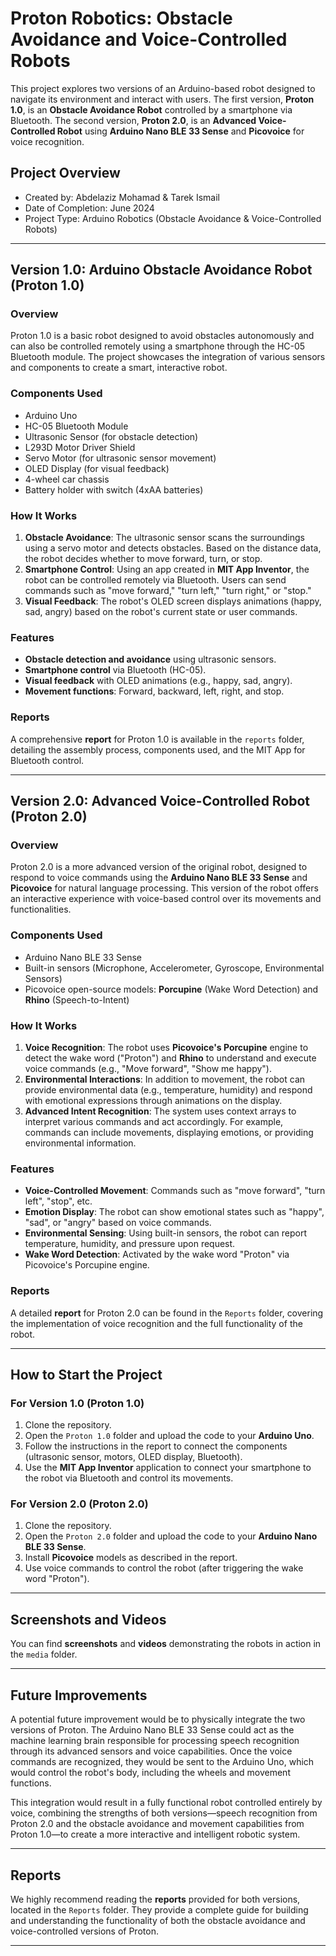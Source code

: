 # Proton Robotics: Obstacle Avoidance and Voice-Controlled Robots

This project explores two versions of an Arduino-based robot designed to navigate its environment and interact with users. The first version, **Proton 1.0**, is an **Obstacle Avoidance Robot** controlled by a smartphone via Bluetooth. The second version, **Proton 2.0**, is an **Advanced Voice-Controlled Robot** using **Arduino Nano BLE 33 Sense** and **Picovoice** for voice recognition.

## **Project Overview**
- Created by: Abdelaziz Mohamad & Tarek Ismail
- Date of Completion: June 2024
- Project Type: Arduino Robotics (Obstacle Avoidance & Voice-Controlled Robots)
  
---

## **Version 1.0: Arduino Obstacle Avoidance Robot (Proton 1.0)**

### **Overview**
Proton 1.0 is a basic robot designed to avoid obstacles autonomously and can also be controlled remotely using a smartphone through the HC-05 Bluetooth module. The project showcases the integration of various sensors and components to create a smart, interactive robot.

### **Components Used**
- Arduino Uno
- HC-05 Bluetooth Module
- Ultrasonic Sensor (for obstacle detection)
- L293D Motor Driver Shield
- Servo Motor (for ultrasonic sensor movement)
- OLED Display (for visual feedback)
- 4-wheel car chassis
- Battery holder with switch (4xAA batteries)

### **How It Works**
1. **Obstacle Avoidance**: The ultrasonic sensor scans the surroundings using a servo motor and detects obstacles. Based on the distance data, the robot decides whether to move forward, turn, or stop.
2. **Smartphone Control**: Using an app created in **MIT App Inventor**, the robot can be controlled remotely via Bluetooth. Users can send commands such as "move forward," "turn left," "turn right," or "stop."
3. **Visual Feedback**: The robot's OLED screen displays animations (happy, sad, angry) based on the robot's current state or user commands.

### **Features**
- **Obstacle detection and avoidance** using ultrasonic sensors.
- **Smartphone control** via Bluetooth (HC-05).
- **Visual feedback** with OLED animations (e.g., happy, sad, angry).
- **Movement functions**: Forward, backward, left, right, and stop.
  
### **Reports**
A comprehensive **report** for Proton 1.0 is available in the `reports` folder, detailing the assembly process, components used, and the MIT App for Bluetooth control.

---

## **Version 2.0: Advanced Voice-Controlled Robot (Proton 2.0)**

### **Overview**
Proton 2.0 is a more advanced version of the original robot, designed to respond to voice commands using the **Arduino Nano BLE 33 Sense** and **Picovoice** for natural language processing. This version of the robot offers an interactive experience with voice-based control over its movements and functionalities.

### **Components Used**
- Arduino Nano BLE 33 Sense
- Built-in sensors (Microphone, Accelerometer, Gyroscope, Environmental Sensors)
- Picovoice open-source models: **Porcupine** (Wake Word Detection) and **Rhino** (Speech-to-Intent)

### **How It Works**
1. **Voice Recognition**: The robot uses **Picovoice's Porcupine** engine to detect the wake word ("Proton") and **Rhino** to understand and execute voice commands (e.g., "Move forward", "Show me happy").
2. **Environmental Interactions**: In addition to movement, the robot can provide environmental data (e.g., temperature, humidity) and respond with emotional expressions through animations on the display.
3. **Advanced Intent Recognition**: The system uses context arrays to interpret various commands and act accordingly. For example, commands can include movements, displaying emotions, or providing environmental information.

### **Features**
- **Voice-Controlled Movement**: Commands such as "move forward", "turn left", "stop", etc.
- **Emotion Display**: The robot can show emotional states such as "happy", "sad", or "angry" based on voice commands.
- **Environmental Sensing**: Using built-in sensors, the robot can report temperature, humidity, and pressure upon request.
- **Wake Word Detection**: Activated by the wake word "Proton" via Picovoice's Porcupine engine.

### **Reports**
A detailed **report** for Proton 2.0 can be found in the `Reports` folder, covering the implementation of voice recognition and the full functionality of the robot.

---

## **How to Start the Project**

### **For Version 1.0 (Proton 1.0)**
1. Clone the repository.
2. Open the `Proton 1.0` folder and upload the code to your **Arduino Uno**.
3. Follow the instructions in the report to connect the components (ultrasonic sensor, motors, OLED display, Bluetooth).
4. Use the **MIT App Inventor** application to connect your smartphone to the robot via Bluetooth and control its movements.

### **For Version 2.0 (Proton 2.0)**
1. Clone the repository.
2. Open the `Proton 2.0` folder and upload the code to your **Arduino Nano BLE 33 Sense**.
3. Install **Picovoice** models as described in the report.
4. Use voice commands to control the robot (after triggering the wake word "Proton").

---

## **Screenshots and Videos**

You can find **screenshots** and **videos** demonstrating the robots in action in the `media` folder.

---

## **Future Improvements**
A potential future improvement would be to physically integrate the two versions of Proton. The Arduino Nano BLE 33 Sense could act as the machine learning brain responsible for processing speech recognition through its advanced sensors and voice capabilities. Once the voice commands are recognized, they would be sent to the Arduino Uno, which would control the robot's body, including the wheels and movement functions.

This integration would result in a fully functional robot controlled entirely by voice, combining the strengths of both versions—speech recognition from Proton 2.0 and the obstacle avoidance and movement capabilities from Proton 1.0—to create a more interactive and intelligent robotic system.



---

## **Reports**
We highly recommend reading the **reports** provided for both versions, located in the `Reports` folder. They provide a complete guide for building and understanding the functionality of both the obstacle avoidance and voice-controlled versions of Proton.

---

